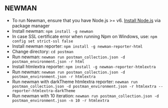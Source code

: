 NEWMAN
--
* To run Newman, ensure that you have Node.js >= v6. [Install Node.js](https://nodejs.org/en/download/package-manager/) via package manager
* Install newman: `npm install -g newman`
* In case SSL certificate error when running Npm on Windows, use: `npm config set strict-ssl false`
* Install newman reporter: `npm install -g newman-reporter-html`
* Change directory: `cd postman`
* Run newman: `newman run postman_collection.json -d postman_environment.json -r html`
* Install htmlextra reporter: `npm install -g newman-reporter-htmlextra`
* Run newman: `newman run postman_collection.json -d postman_environment.json -r htmlextra`
* Run newman with darkTheme htmlextra reporter: `newman run postman_collection.json -d postman_environment.json -r htmlextra --reporter-htmlextra-darkTheme`
* Run newman with 10 iteration: `newman run postman_collection.json -d postman_environment.json -n 10 -r htmlextra`